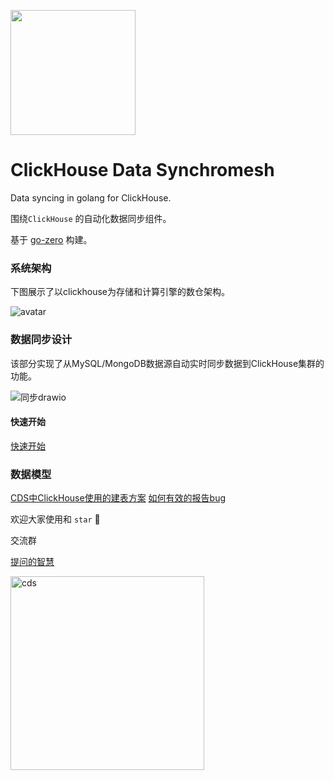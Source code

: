 <p align="left">
  <img width ="200px" src="https://gitee.com/kevwan/static/raw/master/doc/images/cds/logo.png">
</p>

# ClickHouse Data Synchromesh
Data syncing in golang for ClickHouse.

围绕`ClickHouse` 的自动化数据同步组件。

基于 [go-zero](https://github.com/tal-tech/go-zero) 构建。 

### 系统架构

下图展示了以clickhouse为存储和计算引擎的数仓架构。

![avatar](https://gitee.com/kevwan/static/raw/master/doc/images/cds/clickhouse_arch1.png)

### 数据同步设计

该部分实现了从MySQL/MongoDB数据源自动实时同步数据到ClickHouse集群的功能。

![同步drawio](https://gitee.com/kevwan/static/raw/master/doc/images/cds/同步drawio.png)

#### 快速开始

[快速开始](doc/quickstart.md)

### 数据模型
[CDS中ClickHouse使用的建表方案](doc/CDS中ClickHouse使用的建表方案.md)
[如何有效的报告bug](https://www.chiark.greenend.org.uk/~sgtatham/bugs-cn.html)


欢迎大家使用和 `star` 🤝

交流群

[提问的智慧](https://github.com/ryanhanwu/How-To-Ask-Questions-The-Smart-Way/blob/main/README-zh_CN.md)

<img src="https://gitee.com/zyz01/cds/raw/master/doc/weichat.JPG" alt="cds" width="310" />
